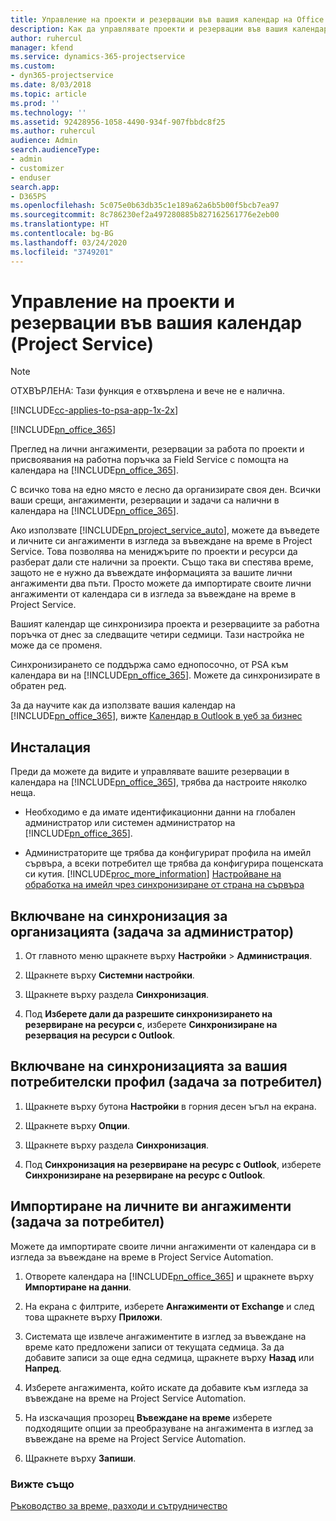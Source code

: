 ```yaml
---
title: Управление на проекти и резервации във вашия календар на Office 365
description: Как да управлявате проекти и резервации във вашия календар на Office 365
author: ruhercul
manager: kfend
ms.service: dynamics-365-projectservice
ms.custom:
- dyn365-projectservice
ms.date: 8/03/2018
ms.topic: article
ms.prod: ''
ms.technology: ''
ms.assetid: 92428956-1058-4490-934f-907fbbdc8f25
ms.author: ruhercul
audience: Admin
search.audienceType:
- admin
- customizer
- enduser
search.app:
- D365PS
ms.openlocfilehash: 5c075e0b63db35c1e189a62a6b5b00f5bcb7ea97
ms.sourcegitcommit: 8c786230ef2a497280885b827162561776e2eb00
ms.translationtype: HT
ms.contentlocale: bg-BG
ms.lasthandoff: 03/24/2020
ms.locfileid: "3749201"
---
```

# <a name="manage-projects-and-bookings-in-your-calendar-project-service"></a>Управление на проекти и резервации във вашия календар (Project Service)

> [!Note]
> ОТХВЪРЛЕНА: Тази функция е отхвърлена и вече не е налична.

[!INCLUDE[cc-applies-to-psa-app-1x-2x](../includes/cc-applies-to-psa-app-1x-2x.md)]

[!INCLUDE[pn_office_365](../includes/pn-office-365.md)] 

Преглед на лични ангажименти, резервации за работа по проекти и присвоявания на работна поръчка за Field Service с помощта на календара на [!INCLUDE[pn_office_365](../includes/pn-office-365.md)].  
  
 С всичко това на едно място е лесно да организирате своя ден. Всички ваши срещи, ангажименти, резервации и задачи са налични в календара на [!INCLUDE[pn_office_365](../includes/pn-office-365.md)].  
  
 Ако използвате [!INCLUDE[pn_project_service_auto](../includes/pn-project-service-auto.md)], можете да въведете и личните си ангажименти в изгледа за въвеждане на време в Project Service. Това позволява на мениджърите по проекти и ресурси да разберат дали сте налични за проекти. Също така ви спестява време, защото не е нужно да въвеждате информацията за вашите лични ангажименти два пъти. Просто можете да импортирате своите лични ангажименти от календара си в изгледа за въвеждане на време в Project Service.  
  
 Вашият календар ще синхронизира проекта и резервациите за работна поръчка от днес за следващите четири седмици. Тази настройка не може да се променя.  
  
 Синхронизирането се поддържа само еднопосочно, от PSA към календара ви на [!INCLUDE[pn_office_365](../includes/pn-office-365.md)]. Можете да синхронизирате в обратен ред. 
  
 За да научите как да използвате вашия календар на [!INCLUDE[pn_office_365](../includes/pn-office-365.md)], вижте [Календар в Outlook в уеб за бизнес](https://support.office.com/article/Calendar-in-Outlook-on-the-web-for-business-5219c457-d1fe-4c2f-9032-1a816b88e936)  
  
## <a name="setup"></a>Инсталация  
 Преди да можете да видите и управлявате вашите резервации в календара на [!INCLUDE[pn_office_365](../includes/pn-office-365.md)], трябва да настроите няколко неща.  
  
- Необходимо е да имате идентификационни данни на глобален администратор или системен администратор на [!INCLUDE[pn_office_365](../includes/pn-office-365.md)].  
  
- Администраторите ще трябва да конфигурират профила на имейл сървъра, а всеки потребител ще трябва да конфигурира пощенската си кутия. [!INCLUDE[proc_more_information](../includes/proc-more-information.md)] [Настройване на обработка на имейл чрез синхронизиране от страна на сървъра](../admin/set-up-server-side-synchronization-of-email-appointments-contacts-and-tasks.md)  
  
## <a name="turn-on-synchronization-for-your-organization-admin-task"></a>Включване на синхронизация за организацията (задача за администратор)  
  
1.  От главното меню щракнете върху **Настройки** > **Администрация**.  
  
2.  Щракнете върху **Системни настройки**.  
  
3.  Щракнете върху раздела **Синхронизация**.  
  
4.  Под **Изберете дали да разрешите синхронизирането на резервиране на ресурси с**, изберете **Синхронизиране на резервация на ресурси с Outlook**.  
  
## <a name="turn-on-synchronization-for-your-user-profile-user-task"></a>Включване на синхронизацията за вашия потребителски профил (задача за потребител)  
  
1.  Щракнете върху бутона **Настройки** в горния десен ъгъл на екрана.  
  
2.  Щракнете върху **Опции**.  
  
3.  Щракнете върху раздела **Синхронизация**.  
  
4.  Под **Синхронизация на резервиране на ресурс с Outlook**, изберете **Синхронизиране на резервиране на ресурс с Outlook**.  
  
## <a name="import-your-personal-appointments-user-task"></a>Импортиране на личните ви ангажименти (задача за потребител)  
 Можете да импортирате своите лични ангажименти от календара си в изгледа за въвеждане на време в Project Service Automation.  
  
1. Отворете календара на [!INCLUDE[pn_office_365](../includes/pn-office-365.md)] и щракнете върху **Импортиране на данни**.  
  
2. На екрана с филтрите, изберете **Ангажименти от Exchange** и след това щракнете върху **Приложи**.  
  
3. Системата ще извлече ангажиментите в изглед за въвеждане на време като предложени записи от текущата седмица. За да добавите записи за още една седмица, щракнете върху **Назад** или **Напред**.  
  
4. Изберете ангажимента, който искате да добавите към изгледа за въвеждане на време на Project Service Automation.  
  
5. На изскачащия прозорец **Въвеждане на време** изберете подходящите опции за преобразуване на ангажимента в изглед за въвеждане на време на Project Service Automation.  
  
6. Щракнете върху **Запиши**.  
  
### <a name="see-also"></a>Вижте също  
 [Ръководство за време, разходи и сътрудничество](../project-service/time-expense-collaboration-guide.md)
